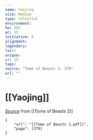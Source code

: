 ```yaml
---
name: Yaojing
size: Medium
type: Celestial
environment: 
hp: 202
ac: 15
initiative: 6
alignment: 
legendary: 
lair: 
unique: 
cr: 15
tags: 
source: "Tome of Beasts 2: 379"
url: ""
---
```

# [[Yaojing]]

[Source](zotero://open-pdf/library/items/9UQIAB6R?page=379) from [[Tome of Beasts 2]]

```pdf
{
	"url": "[[Tome of Beasts 2.pdf]]",
	"page": [379]
}
```

